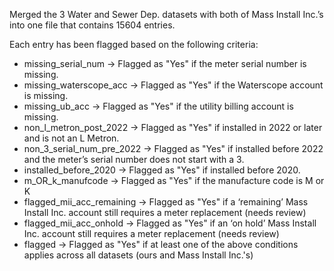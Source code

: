 Merged the 3 Water and Sewer Dep. datasets with both of Mass Install Inc.’s into one file that contains 15604 entries. 

Each entry has been flagged based on the following criteria:
- missing_serial_num → Flagged as "Yes" if the meter serial number is missing.
- missing_waterscope_acc → Flagged as "Yes" if the Waterscope account is missing.
- missing_ub_acc → Flagged as "Yes" if the utility billing account is missing.
-	non_l_metron_post_2022 → Flagged as "Yes" if installed in 2022 or later and is not an L Metron.
-	non_3_serial_num_pre_2022 → Flagged as "Yes" if installed before 2022 and the meter’s serial number does not start with a 3.
-	installed_before_2020 → Flagged as "Yes" if installed before 2020.
-	m_OR_k_manufcode → Flagged as "Yes" if the manufacture code is M or K
-	flagged_mii_acc_remaining → Flagged as "Yes" if a ‘remaining’ Mass Install Inc. account still requires a meter replacement (needs review)
-	flagged_mii_acc_onhold → Flagged as "Yes" if an ‘on hold’ Mass Install Inc. account still requires a meter replacement (needs review)
- flagged → Flagged as "Yes" if at least one of the above conditions applies across all datasets (ours and Mass Install Inc.'s)
